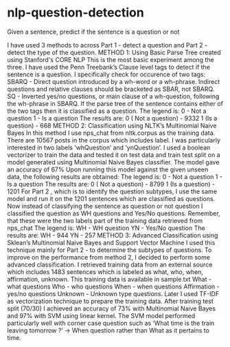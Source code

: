 # nlp-question-detection
Given a sentence, predict if the sentence is a question or not

I have used 3 methods to across Part 1 - detect a question and Part 2 - detect the type of the
question.
METHOD 1: Using Basic Parse Tree created using Stanford's CORE
NLP
This is the most basic experiment among the three.
I have used the Penn Treebank’s Clause level tags to detect if the sentence is a question.
I specifically check for occurence of two tags:
SBARQ - Direct question introduced by a wh-word or a wh-phrase. Indirect questions and
relative clauses should be bracketed as SBAR, not SBARQ.
SQ - Inverted yes/no questions, or main clause of a wh-question, following the wh-phrase in
SBARQ.
If the parse tree of the sentence contains either of the two tags then it is classified as a
question.
The legend is:
0 - Not a question
1 - Is a question
The results are:
0 ( Not a question) - 9332
1 (Is a question) - 668
METHOD 2: Classification using NLTK’s Multinomial Naive Bayes
In this method I use nps_chat from nltk.corpus as the training data.
There are 10567 posts in the corpus which includes label. I was particularly interested in two labels
‘whQuestion’ and ‘ynQuestion’.
I used a boolean vectorizer to train the data and tested it on test data and train test split on a model
generated using Multinomial Naive Bayes classifier.
The model gave an accuracy of 67%
Upon running this model against the given unseen data, the following results are obtained:
The legend is:
0 - Not a question
1 - Is a question
The results are:
0 ( Not a question) - 8799
1 (Is a question) - 1201
For Part 2 , which is to identify the question subtypes, I use the same model and run it on the 1201
sentences which are classified as questions.
Now instead of classifying the sentence as question or not question I classified the question as WH
questions and Yes/No questions.
Remember, that these were the two labels part of the training data retrieved from nps_chat
The legend is:
WH - WH question
YN - Yes/No question
The results are:
WH - 944
YN - 257
METHOD 3: Advanced Classification using Sklean’s Multinomial Naive
Bayes and Support Vector Machine
I used this technique mainly for Part 2 - to determine the subtypes of questions.
To improve on the performance from method 2, I decided to perform some advanced
classification.
I retrieved training data from an external source which includes 1483 sentences which is labeled
as what, who, when, affirmation, unknown.
This training data is available in sample.txt
What - what questions
Who - who questions
When - when questions
Affirmation - yes/no questions
Unknown - Unknown type questions.
Later I used TF-IDF as vectorization technique to prepare the training data.
After training test split (70/30) I achieved an accuracy of 73% with Multinomial Naive Bayes and
97% with SVM using linear kernel.
The SVM model performed particularly well with corner case question such as ‘What time is the
train leaving tomorrow ?’ -> When question rather than What as it pertains to time.
